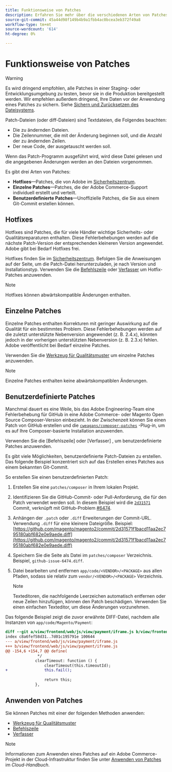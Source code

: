 ```yaml
---
title: Funktionsweise von Patches
description: Erfahren Sie mehr über die verschiedenen Arten von Patches für Adobe Commerce und Magento Open Source und deren Funktionsweise.
source-git-commit: 45a44d98f149b4b9a1fbb4ac0bcea3eb372f49a8
workflow-type: tm+mt
source-wordcount: '614'
ht-degree: 0%

---
```



# Funktionsweise von Patches

>[!WARNING]
>
>Es wird dringend empfohlen, alle Patches in einer Staging- oder Entwicklungsumgebung zu testen, bevor sie in die Produktion bereitgestellt werden. Wir empfehlen außerdem dringend, Ihre Daten vor der Anwendung eines Patches zu sichern. Siehe [Sichern und Zurücksetzen des Dateisystems](https://devdocs.magento.com/guides/v2.4/install-gde/install/cli/install-cli-backup.html).

Patch-Dateien (oder diff-Dateien) sind Textdateien, die Folgendes beachten:

- Die zu ändernden Dateien.
- Die Zeilennummer, die mit der Änderung beginnen soll, und die Anzahl der zu ändernden Zeilen.
- Der neue Code, der ausgetauscht werden soll.

Wenn das Patch-Programm ausgeführt wird, wird diese Datei gelesen und die angegebenen Änderungen werden an den Dateien vorgenommen.

Es gibt drei Arten von Patches:

- **Hotfixes**—Patches, die von Adobe im [Sicherheitszentrum](https://magento.com/security/patches).
- **Einzelne Patches**—Patches, die der Adobe Commerce-Support individuell erstellt und verteilt.
- **Benutzerdefinierte Patches**—Unoffizielle Patches, die Sie aus einem Git-Commit erstellen können.

## Hotfixes

Hotfixes sind Patches, die für viele Händler wichtige Sicherheits- oder Qualitätsreparaturen enthalten. Diese Fehlerbehebungen werden auf die nächste Patch-Version der entsprechenden kleineren Version angewendet. Adobe gibt bei Bedarf Hotfixes frei.

Hotfixes finden Sie im [Sicherheitszentrum](https://magento.com/security/patches). Befolgen Sie die Anweisungen auf der Seite, um die Patch-Datei herunterzuladen, je nach Version und Installationstyp. Verwenden Sie die [Befehlszeile](../patches/apply.md#) oder [Verfasser](../patches/apply.md) um Hotfix-Patches anzuwenden.

>[!NOTE]
>
>Hotfixes können abwärtskompatible Änderungen enthalten.

## Einzelne Patches

Einzelne Patches enthalten Korrekturen mit geringer Auswirkung auf die Qualität für ein bestimmtes Problem. Diese Fehlerbehebungen werden auf die zuletzt unterstützte Nebenversion angewendet (z. B. 2.4.x), könnten jedoch in der vorherigen unterstützten Nebenversion (z. B. 2.3.x) fehlen. Adobe veröffentlicht bei Bedarf einzelne Patches.

Verwenden Sie die [Werkzeug für Qualitätsmuster](https://devdocs.magento.com/quality-patches/tool.html) um einzelne Patches anzuwenden.

>[!NOTE]
>
>Einzelne Patches enthalten keine abwärtskompatiblen Änderungen.

## Benutzerdefinierte Patches

Manchmal dauert es eine Weile, bis das Adobe Engineering-Team eine Fehlerbehebung für GitHub in eine Adobe Commerce- oder Magento Open Source Composer-Version einbezieht. In der Zwischenzeit können Sie einen Patch von GitHub erstellen und die [`cweagans/composer-patches`](https://github.com/cweagans/composer-patches/) -Plug-in, um es auf Ihre Composer-basierte Installation anzuwenden.

Verwenden Sie die [Befehlszeile] oder [Verfasser] , um benutzerdefinierte Patches anzuwenden.

Es gibt viele Möglichkeiten, benutzerdefinierte Patch-Dateien zu erstellen. Das folgende Beispiel konzentriert sich auf das Erstellen eines Patches aus einem bekannten Git-Commit.

So erstellen Sie einen benutzerdefinierten Patch:

1. Erstellen Sie eine `patches/composer` in Ihrem lokalen Projekt.
1. Identifizieren Sie die GitHub-Commit- oder Pull-Anforderung, die für den Patch verwendet werden soll. In diesem Beispiel wird die [`2d31571`](https://github.com/magento/magento2/commit/2d31571f1bacd11aa2ec795180abf682e0e9aede) Commit, verknüpft mit GitHub-Problem [#6474](https://github.com/magento/magento2/issues/6474).
1. Anhängen der `.patch` oder `.diff` Erweiterungen der Commit-URL. Verwendung `.diff` für eine kleinere Dateigröße. Beispiel: [https://github.com/magento/magento2/commit/2d31571f1bacd11aa2ec795180abf682e0e9aede.diff](https://github.com/magento/magento2/commit/2d31571f1bacd11aa2ec795180abf682e0e9aede.diff)
1. Speichern Sie die Seite als Datei im `patches/composer` Verzeichnis. Beispiel, `github-issue-6474.diff`.
1. Datei bearbeiten und entfernen `app/code/<VENDOR>/<PACKAGE>` aus allen Pfaden, sodass sie relativ zum `vendor/<VENDOR>/<PACKAGE>` Verzeichnis.

   >[!NOTE]
   >
   >Texteditoren, die nachfolgende Leerzeichen automatisch entfernen oder neue Zeilen hinzufügen, können den Patch beschädigen. Verwenden Sie einen einfachen Texteditor, um diese Änderungen vorzunehmen.

Das folgende Beispiel zeigt die zuvor erwähnte DIFF-Datei, nachdem alle Instanzen von `app/code/Magento/Payment`:

```diff
diff --git a/view/frontend/web/js/view/payment/iframe.js b/view/frontend/web/js/view/payment/iframe.js
index c8a6fef58d31..7d01c195791e 100644
--- a/view/frontend/web/js/view/payment/iframe.js
+++ b/view/frontend/web/js/view/payment/iframe.js
@@ -154,6 +154,7 @@ define(
              */
             clearTimeout: function () {
                 clearTimeout(this.timeoutId);
+                this.fail();
 
                 return this;
             },
```

## Anwenden von Patches

Sie können Patches mit einer der folgenden Methoden anwenden:

- [Werkzeug für Qualitätsmuster](https://devdocs.magento.com/quality-patches/tool.html)
- [Befehlszeile](/help/upgrade/patches/apply.md#command-line)
- [Verfasser](/help/upgrade/patches/apply.md#composer)

>[!NOTE]
>
>Informationen zum Anwenden eines Patches auf ein Adobe Commerce-Projekt in der Cloud-Infrastruktur finden Sie unter [Anwenden von Patches](https://devdocs.magento.com/cloud/project/project-patch.html) im _Cloud-Handbuch_.
